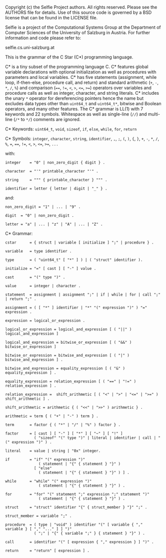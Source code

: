 Copyright (c) the Selfie Project authors. All rights reserved. Please see the AUTHORS file for details. Use of this source code is governed by a BSD license that can be found in the LICENSE file.

Selfie is a project of the Computational Systems Group at the Department of Computer Sciences of the University of Salzburg in Austria. For further information and code please refer to:

selfie.cs.uni-salzburg.at

This is the grammar of the C Star (C\*) programming language.

C\* is a tiny subset of the programming language C. C\* features global variable declarations with optional initialization as well as procedures with parameters and local variables. C\* has five statements (assignment, while loop, if-then-else, procedure call, and return) and standard arithmetic (`+`, `-`, `*`, `/`, `%`) and comparison (`==`, `!=`, `<`, `>`, `<=`, `>=`) operators over variables and procedure calls as well as integer, character, and string literals. C\* includes the unary `*` operator for dereferencing pointers hence the name but excludes data types other than `uint64_t` and `uint64_t*`, bitwise and Boolean operators, and many other features. The C\* grammar is LL(1) with 7 keywords and 22 symbols. Whitespace as well as single-line (`//`) and multi-line (`/*` to `*/`) comments are ignored.

C\* Keywords: `uint64_t`, `void`, `sizeof`, `if`, `else`, `while`, `for`, `return`

C\* Symbols: `integer`, `character`, `string`, `identifier`, `,`, `;`, `(`, `)`, `{`, `}`, `+`, `-`, `*`, `/`, `%`, `=`, `==`, `!=`, `<`, `>`, `<=`, `>=`, `...`

with:

```
integer    = "0" | non_zero_digit { digit } .

character  = "'" printable_character "'" .

string     = """ { printable_character } """ .

identifier = letter { letter | digit | "_" } .
```

and:

```
non_zero_digit = "1" | ... | "9" .

digit  = "0" | non_zero_digit .

letter = "a" | ... | "z" | "A" | ... | "Z" .
```

C\* Grammar:

```
cstar      = { struct | variable [ initialize ] ";" | procedure } .

variable   = type identifier .

type       = ( "uint64_t" [ "*" ] ) | ( "struct" identifier ).

initialize = "=" [ cast ] [ "-" ] value .

cast       = "(" type ")" .

value      = integer | character .

statement  = assignment | assignment ";" | if | while | for | call ";" | return ";" .

assignment = ( [ "*" ] identifier | "*" "(" expression ")" ) "=" expression .

expression = logical_or_expression .

logical_or_expression = logical_and_expression [ ( "||" ) logical_and_expression ]

logical_and_expression = bitwise_or_expression [ ( "&&" ) bitwise_or_expression ]

bitwise_or_expression = bitwise_and_expression [ ( "|" ) bitwise_and_expression ] .

bitwise_and_expression = equality_expression [ ( "&" ) equality_expression ] .

equality_expression = relation_expression [ ( "==" | "!=" )  relation_expression ] .

relation_expression =  shift_arithmetic [ ( "<" | ">" | "<=" | ">=" ) shift_arithmetic ] .

shift_arithmetic = arithmetic { ( "<<" | ">>" ) arithmetic } .

arithmetic = term { ( "+" | "-" ) term } .

term       = factor { ( "*" | "/" | "%" ) factor } .

factor     = [ cast ] [ "-" ] [ "*" ] [ "~" ] [ "!" ]
             ( "sizeof" "(" type ")" | literal | identifier | call | "(" expression ")" ) .

literal    = value | string | "0x" integer.

if         = "if" "(" expression ")"
               ( statement | "{" { statement } "}" )
             [ "else"
               ( statement | "{" { statement } "}" ) ] .

while      = "while" "(" expression ")"
               ( statement | "{" { statement } "}" ) .

for        = "for" "(" statement ";" expression ";" statement ")" 
               ( statement | "{" { statement } "}" ) .
               
struct     = "struct" identifier "{" { struct_member } "}" ";" .

struct_member = variable ";" .

procedure  = ( type | "void" ) identifier "(" [ variable { "," variable } [ "," "..." ] ] ")"
             ( ";" | "{" { variable ";" } { statement } "}" ) .

call       = identifier "(" [ expression { "," expression } ] ")" .

return     = "return" [ expression ] .
```